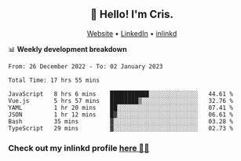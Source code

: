 
<h2 align="center">👋 Hello! I'm Cris.</h2>
<p align="center">
  <a href="https://www.criscunas.dev">Website</a> •
  <a href="https://www.linkedin.com/in/cristophercunas/">LinkedIn</a> •
  <a href="https://www.inlinkd.app">inlinkd</a>
  
</p>


📊 **Weekly development breakdown**
<!--START_SECTION:waka-->

```text
From: 26 December 2022 - To: 02 January 2023

Total Time: 17 hrs 55 mins

JavaScript   8 hrs 6 mins    ███████████░░░░░░░░░░░░░░   44.61 %
Vue.js       5 hrs 57 mins   ████████▒░░░░░░░░░░░░░░░░   32.76 %
YAML         1 hr 20 mins    ██░░░░░░░░░░░░░░░░░░░░░░░   07.41 %
JSON         1 hr 12 mins    █▓░░░░░░░░░░░░░░░░░░░░░░░   06.61 %
Bash         35 mins         ▓░░░░░░░░░░░░░░░░░░░░░░░░   03.28 %
TypeScript   29 mins         ▓░░░░░░░░░░░░░░░░░░░░░░░░   02.73 %
```

<!--END_SECTION:waka-->

<div> 
  <h3>Check out my inlinkd profile
  <a href="https://www.inlinkd.app/link/cristophercunas">here 👨‍💻</a>
  </h3>
</div>
